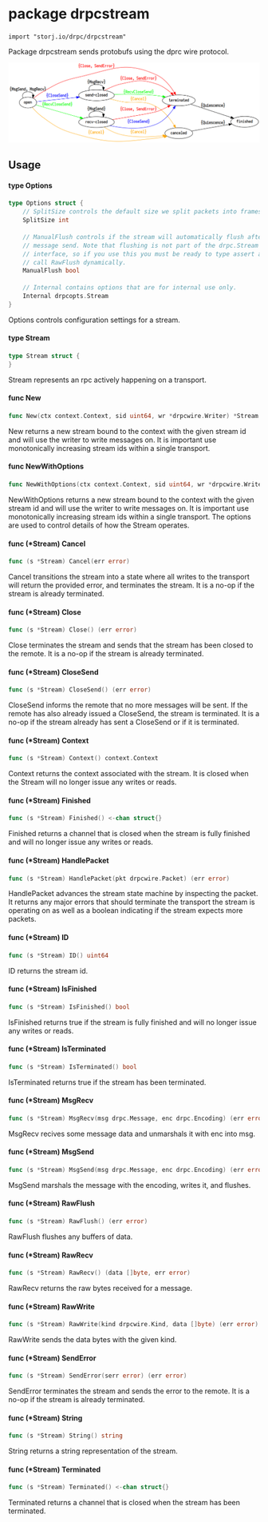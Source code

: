 # package drpcstream

`import "storj.io/drpc/drpcstream"`

Package drpcstream sends protobufs using the dprc wire protocol.

![Stream state machine diagram](./state.png)

## Usage

#### type Options

```go
type Options struct {
	// SplitSize controls the default size we split packets into frames.
	SplitSize int

	// ManualFlush controls if the stream will automatically flush after every
	// message send. Note that flushing is not part of the drpc.Stream
	// interface, so if you use this you must be ready to type assert and
	// call RawFlush dynamically.
	ManualFlush bool

	// Internal contains options that are for internal use only.
	Internal drpcopts.Stream
}
```

Options controls configuration settings for a stream.

#### type Stream

```go
type Stream struct {
}
```

Stream represents an rpc actively happening on a transport.

#### func  New

```go
func New(ctx context.Context, sid uint64, wr *drpcwire.Writer) *Stream
```
New returns a new stream bound to the context with the given stream id and will
use the writer to write messages on. It is important use monotonically
increasing stream ids within a single transport.

#### func  NewWithOptions

```go
func NewWithOptions(ctx context.Context, sid uint64, wr *drpcwire.Writer, opts Options) *Stream
```
NewWithOptions returns a new stream bound to the context with the given stream
id and will use the writer to write messages on. It is important use
monotonically increasing stream ids within a single transport. The options are
used to control details of how the Stream operates.

#### func (*Stream) Cancel

```go
func (s *Stream) Cancel(err error)
```
Cancel transitions the stream into a state where all writes to the transport
will return the provided error, and terminates the stream. It is a no-op if the
stream is already terminated.

#### func (*Stream) Close

```go
func (s *Stream) Close() (err error)
```
Close terminates the stream and sends that the stream has been closed to the
remote. It is a no-op if the stream is already terminated.

#### func (*Stream) CloseSend

```go
func (s *Stream) CloseSend() (err error)
```
CloseSend informs the remote that no more messages will be sent. If the remote
has also already issued a CloseSend, the stream is terminated. It is a no-op if
the stream already has sent a CloseSend or if it is terminated.

#### func (*Stream) Context

```go
func (s *Stream) Context() context.Context
```
Context returns the context associated with the stream. It is closed when the
Stream will no longer issue any writes or reads.

#### func (*Stream) Finished

```go
func (s *Stream) Finished() <-chan struct{}
```
Finished returns a channel that is closed when the stream is fully finished and
will no longer issue any writes or reads.

#### func (*Stream) HandlePacket

```go
func (s *Stream) HandlePacket(pkt drpcwire.Packet) (err error)
```
HandlePacket advances the stream state machine by inspecting the packet. It
returns any major errors that should terminate the transport the stream is
operating on as well as a boolean indicating if the stream expects more packets.

#### func (*Stream) ID

```go
func (s *Stream) ID() uint64
```
ID returns the stream id.

#### func (*Stream) IsFinished

```go
func (s *Stream) IsFinished() bool
```
IsFinished returns true if the stream is fully finished and will no longer issue
any writes or reads.

#### func (*Stream) IsTerminated

```go
func (s *Stream) IsTerminated() bool
```
IsTerminated returns true if the stream has been terminated.

#### func (*Stream) MsgRecv

```go
func (s *Stream) MsgRecv(msg drpc.Message, enc drpc.Encoding) (err error)
```
MsgRecv recives some message data and unmarshals it with enc into msg.

#### func (*Stream) MsgSend

```go
func (s *Stream) MsgSend(msg drpc.Message, enc drpc.Encoding) (err error)
```
MsgSend marshals the message with the encoding, writes it, and flushes.

#### func (*Stream) RawFlush

```go
func (s *Stream) RawFlush() (err error)
```
RawFlush flushes any buffers of data.

#### func (*Stream) RawRecv

```go
func (s *Stream) RawRecv() (data []byte, err error)
```
RawRecv returns the raw bytes received for a message.

#### func (*Stream) RawWrite

```go
func (s *Stream) RawWrite(kind drpcwire.Kind, data []byte) (err error)
```
RawWrite sends the data bytes with the given kind.

#### func (*Stream) SendError

```go
func (s *Stream) SendError(serr error) (err error)
```
SendError terminates the stream and sends the error to the remote. It is a no-op
if the stream is already terminated.

#### func (*Stream) String

```go
func (s *Stream) String() string
```
String returns a string representation of the stream.

#### func (*Stream) Terminated

```go
func (s *Stream) Terminated() <-chan struct{}
```
Terminated returns a channel that is closed when the stream has been terminated.
